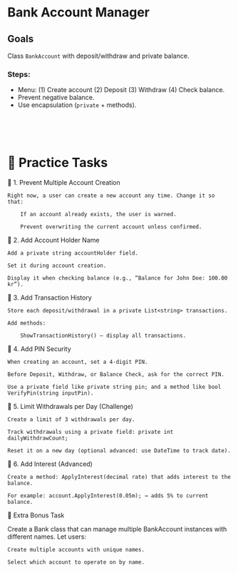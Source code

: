 ﻿# Bank Account Manager

## Goals
Class <code>BankAccount</code> with deposit/withdraw and private balance.

### Steps:
- Menu: (1) Create account (2) Deposit (3) Withdraw (4) Check balance.
- Prevent negative balance.
- Use encapsulation (<code>private</code> + methods).

<br/><br/><br/>

# 🧠 Practice Tasks
🔹 1. Prevent Multiple Account Creation

    Right now, a user can create a new account any time. Change it so that:

        If an account already exists, the user is warned.

        Prevent overwriting the current account unless confirmed.

🔹 2. Add Account Holder Name

    Add a private string accountHolder field.

    Set it during account creation.

    Display it when checking balance (e.g., “Balance for John Doe: 100.00 kr”).

🔹 3. Add Transaction History

    Store each deposit/withdrawal in a private List<string> transactions.

    Add methods:

        ShowTransactionHistory() — display all transactions.

🔹 4. Add PIN Security

    When creating an account, set a 4-digit PIN.

    Before Deposit, Withdraw, or Balance Check, ask for the correct PIN.

    Use a private field like private string pin; and a method like bool VerifyPin(string inputPin).

🔹 5. Limit Withdrawals per Day (Challenge)

    Create a limit of 3 withdrawals per day.

    Track withdrawals using a private field: private int dailyWithdrawCount;

    Reset it on a new day (optional advanced: use DateTime to track date).

🔹 6. Add Interest (Advanced)

    Create a method: ApplyInterest(decimal rate) that adds interest to the balance.

    For example: account.ApplyInterest(0.05m); → adds 5% to current balance.

📌 Extra Bonus Task

Create a Bank class that can manage multiple BankAccount instances with different names. Let users:

    Create multiple accounts with unique names.

    Select which account to operate on by name.